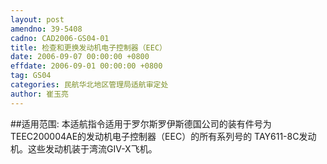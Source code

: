 ```yaml
---
layout: post
amendno: 39-5408
cadno: CAD2006-GS04-01
title: 检查和更换发动机电子控制器（EEC）
date: 2006-09-07 00:00:00 +0800
effdate: 2006-09-01 00:00:00 +0800
tag: GS04
categories: 民航华北地区管理局适航审定处
author: 崔玉亮
---
```


##适用范围:
本适航指令适用于罗尔斯罗伊斯德国公司的装有件号为 TEEC200004AE的发动机电子控制器（EEC）的所有系列号的 TAY611-8C发动机。这些发动机装于湾流GIV-X飞机。

